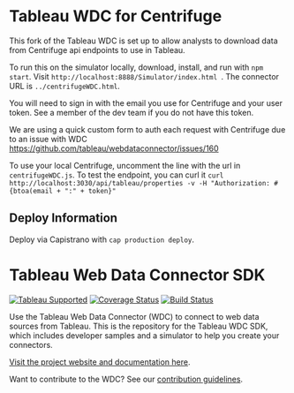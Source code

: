 # Tableau WDC for Centrifuge

This fork of the Tableau WDC is set up to allow analysts to download data from Centrifuge api endpoints to use in Tableau.

To run this on the simulator locally, download, install, and run with `npm start`. Visit `http://localhost:8888/Simulator/index.html
`. The connector URL is `../centrifugeWDC.html`.

You will need to sign in with the email you use for Centrifuge and your user token. See a member of the dev team if you do not have this token.

We are using a quick custom form to auth each request with Centrifuge due to an issue with WDC https://github.com/tableau/webdataconnector/issues/160

To use your local Centrifuge, uncomment the line with the url in `centrifugeWDC.js`. To test the endpoint, you can curl it `curl http://localhost:3030/api/tableau/properties -v -H "Authorization: #{btoa(email + ":" + token}"`

## Deploy Information

Deploy via Capistrano with `cap production deploy`.

# Tableau Web Data Connector SDK
[![Tableau Supported](https://img.shields.io/badge/Support%20Level-Tableau%20Supported-53bd92.svg)](https://www.tableau.com/support-levels-it-and-developer-tools) [![Coverage Status](https://coveralls.io/repos/github/tableau/webdataconnector/badge.svg?branch=master)](https://coveralls.io/github/tableau/webdataconnector?branch=master) [![Build Status](https://travis-ci.org/tableau/webdataconnector.svg?branch=master)](https://travis-ci.org/tableau/webdataconnector)

Use the Tableau Web Data Connector (WDC) to connect to web data sources from Tableau. This is the repository for the Tableau WDC SDK, which includes developer samples and a simulator to help you create your connectors.

[Visit the project website and documentation here](http://tableau.github.io/webdataconnector/).

Want to contribute to the WDC? See our [contribution guidelines](http://tableau.github.io/).
